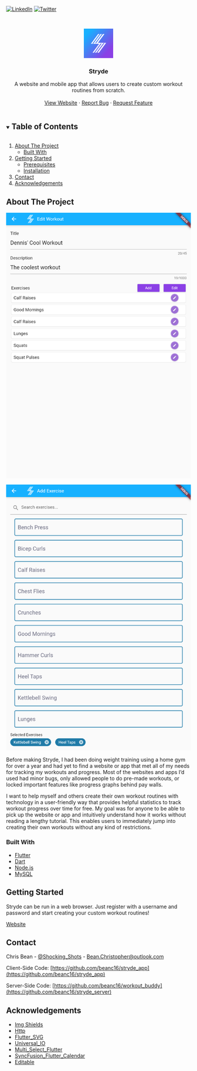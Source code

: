 
[![LinkedIn][linkedin-shield]][linkedin-url] [![Twitter][twitter-shield]][twitter-url]



<!-- PROJECT LOGO -->
<br />
<p align="center">
  <a href="https://stryde.app">
    <img src="assets/images/stryde_app_icon.png" alt="Logo" width="80" height="80">
  </a>

  <h3 align="center">Stryde</h3>

  <p align="center">
    A website and mobile app that allows users to create custom workout routines from scratch.
    <br />
    <br />
    <a href="https://stryde.app">View Website</a>
    <!--·
    <a href="https://stryde.app">Download for iOS</a>
    ·
    <a href="https://stryde.app">Download for Android</a>-->
    ·
    <a href="https://github.com/beanc16/stryde_app/issues">Report Bug</a>
    ·
    <a href="https://github.com/beanc16/stryde_app/issues">Request Feature</a>
  </p>
</p>



<!-- TABLE OF CONTENTS -->
<details open="open">
  <summary><h2 style="display: inline-block">Table of Contents</h2></summary>
  <ol>
    <li>
      <a href="#about-the-project">About The Project</a>
      <ul>
        <li><a href="#built-with">Built With</a></li>
      </ul>
    </li>
    <li>
      <a href="#getting-started">Getting Started</a>
      <ul>
        <li><a href="#prerequisites">Prerequisites</a></li>
        <li><a href="#installation">Installation</a></li>
      </ul>
    </li>
    <!--<li><a href="#usage">Usage</a></li>-->
    <li><a href="#contact">Contact</a></li>
    <li><a href="#acknowledgements">Acknowledgements</a></li>
  </ol>
</details>



<!-- ABOUT THE PROJECT -->
## About The Project

[![Stryde Screenshot][product-screenshot-1]][website-url]

[![Stryde Screenshot][product-screenshot-2]][website-url]

Before making Stryde, I had been doing weight training using a home gym for over a year and had yet to find a website or app that met all of my needs for tracking my workouts and progress. Most of the websites and apps I’d used had minor bugs, only allowed people to do pre-made workouts, or locked important features like progress graphs behind pay walls. 

I want to help myself and others create their own workout routines with technology in a user-friendly way that provides helpful statistics to track workout progress over time for free. My goal was for anyone to be able to pick up the website or app and intuitively understand how it works without reading a lengthy tutorial. This enables users to immediately jump into creating their own workouts without any kind of restrictions. 


### Built With

* [Flutter](https://flutter.dev)
* [Dart](https://dart.dev)
* [Node.js](https://nodejs.org)
* [MySQL](https://mysql.com)



<!-- GETTING STARTED -->
## Getting Started

Stryde can be run in a web browser<!-- or downloaded on iOS and Android-->. Just register with a username and password and start creating your custom workout routines!

[Website][website-url]
<!--Button for iOS Download
Button for Android Download-->



<!-- USAGE EXAMPLES -->
<!--
## Usage

Use this space to show useful examples of how a project can be used. Additional screenshots, code examples and demos work well in this space. You may also link to more resources.

_For more examples, please refer to the [Documentation](https://example.com)_
-->



<!-- CONTACT -->
## Contact

Chris Bean - [@Shocking_Shots](https://twitter.com/Shocking_Shots) - Bean.Christopher@outlook.com

Client-Side Code: [https://github.com/beanc16/stryde_app](https://github.com/beanc16/stryde_app)

Server-Side Code: [https://github.com/beanc16/workout_buddy](https://github.com/beanc16/stryde_server)



<!-- ACKNOWLEDGEMENTS -->
## Acknowledgements

<!-- Add plugins and dependencies here -->
* [Img Shields](https://shields.io)
* [Http](https://pub.dev/packages/http)
* [Flutter_SVG](https://pub.dev/packages/flutter_svg)
* [Universal_IO](https://pub.dev/packages/universal_io)
* [Multi_Select_Flutter](https://pub.dev/packages/multi_select_flutter)
* [SyncFusion_Flutter_Calendar](https://pub.dev/packages/syncfusion_flutter_calendar)
* [Editable](https://pub.dev/packages/editable)





<!-- MARKDOWN LINKS & IMAGES -->
<!-- https://www.markdownguide.org/basic-syntax/#reference-style-links -->
[contributors-shield]: https://img.shields.io/github/contributors/beanc16/repo.svg?style=for-the-badge
[contributors-url]: https://github.com/beanc16/repo/graphs/contributors
[forks-shield]: https://img.shields.io/github/forks/beanc16/repo.svg?style=for-the-badge
[forks-url]: https://github.com/beanc16/repo/network/members
[stars-shield]: https://img.shields.io/github/stars/beanc16/repo.svg?style=for-the-badge
[stars-url]: https://github.com/beanc16/repo/stargazers
[issues-shield]: https://img.shields.io/github/issues/beanc16/repo.svg?style=for-the-badge
[issues-url]: https://github.com/beanc16/repo/issues
[license-shield]: https://img.shields.io/github/license/beanc16/repo.svg?style=for-the-badge
[license-url]: https://github.com/beanc16/repo/blob/master/LICENSE.txt
[product-screenshot-1]: assets/images/screenshots/CreateViewWorkoutScreen.png
[product-screenshot-2]: assets/images/screenshots/AddExerciseScreen.png
[linkedin-shield]: https://img.shields.io/badge/-LinkedIn-black.svg?style=for-the-badge&logo=linkedin&colorB=555
[linkedin-url]: https://www.linkedin.com/in/bean-christopher
[twitter-shield-old]: https://img.shields.io/twitter/url?color=grey&style=for-the-badge&url=https%3A%2F%2Ftwitter.com%2Fstryde_app&logo=linkedin&colorB=555
[twitter-shield]: https://img.shields.io/badge/-Twitter-black.svg?style=for-the-badge&logo=twitter&logoColor=white&colorB=555
[twitter-url]: https://twitter.com/stryde_app
[website-url]: https://stryde.app